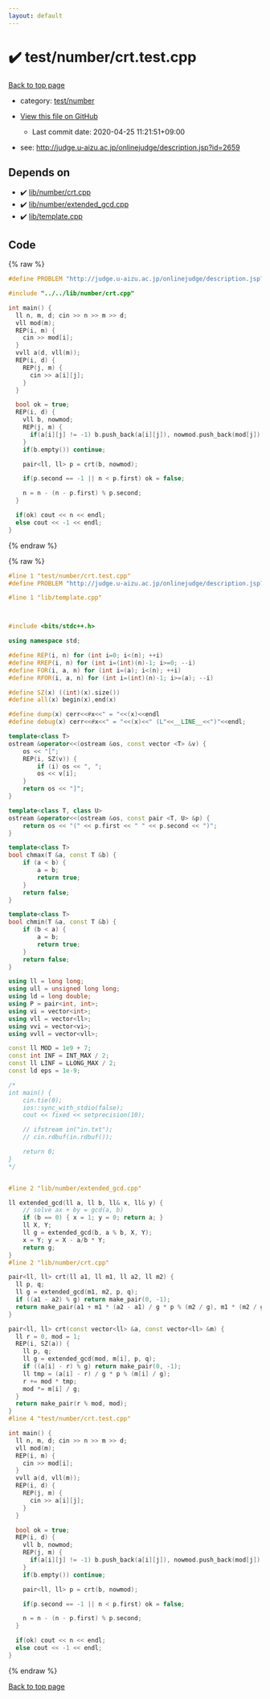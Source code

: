 ```yaml
---
layout: default
---
```


<!-- mathjax config similar to math.stackexchange -->
<script type="text/javascript" async
  src="https://cdnjs.cloudflare.com/ajax/libs/mathjax/2.7.5/MathJax.js?config=TeX-MML-AM_CHTML">
</script>
<script type="text/x-mathjax-config">
  MathJax.Hub.Config({
    TeX: { equationNumbers: { autoNumber: "AMS" }},
    tex2jax: {
      inlineMath: [ ['$','$'] ],
      processEscapes: true
    },
    "HTML-CSS": { matchFontHeight: false },
    displayAlign: "left",
    displayIndent: "2em"
  });
</script>

<script type="text/javascript" src="https://cdnjs.cloudflare.com/ajax/libs/jquery/3.4.1/jquery.min.js"></script>
<script src="https://cdn.jsdelivr.net/npm/jquery-balloon-js@1.1.2/jquery.balloon.min.js" integrity="sha256-ZEYs9VrgAeNuPvs15E39OsyOJaIkXEEt10fzxJ20+2I=" crossorigin="anonymous"></script>
<script type="text/javascript" src="../../../assets/js/copy-button.js"></script>
<link rel="stylesheet" href="../../../assets/css/copy-button.css" />


# :heavy_check_mark: test/number/crt.test.cpp

<a href="../../../index.html">Back to top page</a>

* category: <a href="../../../index.html#27c49c4e5cc6f85fad5dbff6f8f0ef1b">test/number</a>
* <a href="{{ site.github.repository_url }}/blob/master/test/number/crt.test.cpp">View this file on GitHub</a>
    - Last commit date: 2020-04-25 11:21:51+09:00


* see: <a href="http://judge.u-aizu.ac.jp/onlinejudge/description.jsp?id=2659">http://judge.u-aizu.ac.jp/onlinejudge/description.jsp?id=2659</a>


## Depends on

* :heavy_check_mark: <a href="../../../library/lib/number/crt.cpp.html">lib/number/crt.cpp</a>
* :heavy_check_mark: <a href="../../../library/lib/number/extended_gcd.cpp.html">lib/number/extended_gcd.cpp</a>
* :heavy_check_mark: <a href="../../../library/lib/template.cpp.html">lib/template.cpp</a>


## Code

<a id="unbundled"></a>
{% raw %}
```cpp
#define PROBLEM "http://judge.u-aizu.ac.jp/onlinejudge/description.jsp?id=2659"

#include "../../lib/number/crt.cpp"

int main() {
  ll n, m, d; cin >> n >> m >> d;
  vll mod(m);
  REP(i, m) {
    cin >> mod[i];
  }
  vvll a(d, vll(m));
  REP(i, d) {
    REP(j, m) {
      cin >> a[i][j];
    }
  }

  bool ok = true;
  REP(i, d) {
    vll b, nowmod;
    REP(j, m) {
      if(a[i][j] != -1) b.push_back(a[i][j]), nowmod.push_back(mod[j]);
    }
    if(b.empty()) continue;

    pair<ll, ll> p = crt(b, nowmod);

    if(p.second == -1 || n < p.first) ok = false;

    n = n - (n - p.first) % p.second;
  }

  if(ok) cout << n << endl;
  else cout << -1 << endl;
}
```
{% endraw %}

<a id="bundled"></a>
{% raw %}
```cpp
#line 1 "test/number/crt.test.cpp"
#define PROBLEM "http://judge.u-aizu.ac.jp/onlinejudge/description.jsp?id=2659"

#line 1 "lib/template.cpp"



#include <bits/stdc++.h>

using namespace std;

#define REP(i, n) for (int i=0; i<(n); ++i)
#define RREP(i, n) for (int i=(int)(n)-1; i>=0; --i)
#define FOR(i, a, n) for (int i=(a); i<(n); ++i)
#define RFOR(i, a, n) for (int i=(int)(n)-1; i>=(a); --i)

#define SZ(x) ((int)(x).size())
#define all(x) begin(x),end(x)

#define dump(x) cerr<<#x<<" = "<<(x)<<endl
#define debug(x) cerr<<#x<<" = "<<(x)<<" (L"<<__LINE__<<")"<<endl;

template<class T>
ostream &operator<<(ostream &os, const vector <T> &v) {
    os << "[";
    REP(i, SZ(v)) {
        if (i) os << ", ";
        os << v[i];
    }
    return os << "]";
}

template<class T, class U>
ostream &operator<<(ostream &os, const pair <T, U> &p) {
    return os << "(" << p.first << " " << p.second << ")";
}

template<class T>
bool chmax(T &a, const T &b) {
    if (a < b) {
        a = b;
        return true;
    }
    return false;
}

template<class T>
bool chmin(T &a, const T &b) {
    if (b < a) {
        a = b;
        return true;
    }
    return false;
}

using ll = long long;
using ull = unsigned long long;
using ld = long double;
using P = pair<int, int>;
using vi = vector<int>;
using vll = vector<ll>;
using vvi = vector<vi>;
using vvll = vector<vll>;

const ll MOD = 1e9 + 7;
const int INF = INT_MAX / 2;
const ll LINF = LLONG_MAX / 2;
const ld eps = 1e-9;

/*
int main() {
    cin.tie(0);
    ios::sync_with_stdio(false);
    cout << fixed << setprecision(10);

    // ifstream in("in.txt");
    // cin.rdbuf(in.rdbuf());

    return 0;
}
*/


#line 2 "lib/number/extended_gcd.cpp"

ll extended_gcd(ll a, ll b, ll& x, ll& y) {
    // solve ax + by = gcd(a, b)
    if (b == 0) { x = 1; y = 0; return a; }
    ll X, Y;
    ll g = extended_gcd(b, a % b, X, Y);
    x = Y; y = X - a/b * Y;
    return g;
}
#line 2 "lib/number/crt.cpp"

pair<ll, ll> crt(ll a1, ll m1, ll a2, ll m2) {
  ll p, q;
  ll g = extended_gcd(m1, m2, p, q);
  if ((a1 - a2) % g) return make_pair(0, -1);
  return make_pair(a1 + m1 * (a2 - a1) / g * p % (m2 / g), m1 * (m2 / g));
}

pair<ll, ll> crt(const vector<ll> &a, const vector<ll> &m) {
  ll r = 0, mod = 1;
  REP(i, SZ(a)) {
    ll p, q;
    ll g = extended_gcd(mod, m[i], p, q);
    if ((a[i] - r) % g) return make_pair(0, -1);
    ll tmp = (a[i] - r) / g * p % (m[i] / g);
    r += mod * tmp;
    mod *= m[i] / g;
  }
  return make_pair(r % mod, mod);
}
#line 4 "test/number/crt.test.cpp"

int main() {
  ll n, m, d; cin >> n >> m >> d;
  vll mod(m);
  REP(i, m) {
    cin >> mod[i];
  }
  vvll a(d, vll(m));
  REP(i, d) {
    REP(j, m) {
      cin >> a[i][j];
    }
  }

  bool ok = true;
  REP(i, d) {
    vll b, nowmod;
    REP(j, m) {
      if(a[i][j] != -1) b.push_back(a[i][j]), nowmod.push_back(mod[j]);
    }
    if(b.empty()) continue;

    pair<ll, ll> p = crt(b, nowmod);

    if(p.second == -1 || n < p.first) ok = false;

    n = n - (n - p.first) % p.second;
  }

  if(ok) cout << n << endl;
  else cout << -1 << endl;
}

```
{% endraw %}

<a href="../../../index.html">Back to top page</a>

